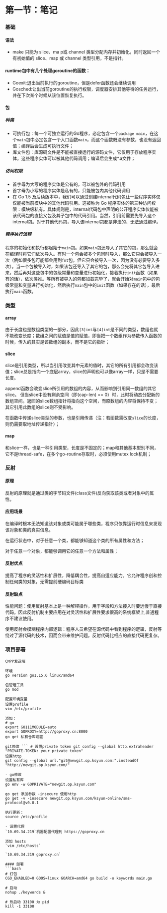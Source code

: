 # 第一节：笔记

### 基础

#### 语法

* make 只能为 slice、ma p或 channel 类型分配内存并初始化，同时返回一个有初始值的 slice、map 或 channel 类型引用，不是指针。

#### runtime包中有几个处理goroutine的函数：

* Goexit:退出当前执行的goroutine，但是defer函数还会继续调用
* Gosched:让出当前goroutine的执行权限，调度器安排其他等待的任务运行，并在下次某个时候从该位置恢复执行。

#### 包

##### 种类

- 可执行包：每一个可独立运行的Go程序，必定包含一个`package main`，在这个`main`包中必定包含一个入口函数`main`，而这个函数既没有参数，也没有返回值；编译后会生成可执行文件；
- 库文件包：库源码文件是不能被直接运行的源码文件，它仅用于存放程序实体，这些程序实体可以被其他代码调用；编译后会生成*.a文件；

##### 访问权限

- 首字母为大写的程序实体是公有的，可以被包外的代码引用
- 首字母为小写的程序实体是私有的，只能被包内其他代码调用
- 在 Go 1.5 及后续版本中，我们可以通过创建internal代码包让一些程序实体仅仅能被当前模块中的其他代码引用。这被称为 Go 程序实体的第三种访问权限：模块级私有。具体规则是，internal代码包中声明的公开程序实体仅能被该代码包的直接父包及其子包中的代码引用。当然，引用前需要先导入这个internal包。对于其他代码包，导入该internal包都是非法的，无法通过编译。

##### 程序执行流程

程序的初始化和执行都起始于`main`包。如果`main`包还导入了其它的包，那么就会在编译时将它们依次导入。有时一个包会被多个包同时导入，那么它只会被导入一次（例如很多包可能都会用到`fmt`包，但它只会被导入一次，因为没有必要导入多次）。当一个包被导入时，如果该包还导入了其它的包，那么会先将其它包导入进来，然后再对这些包中的包级常量和变量进行初始化，接着执行`init`函数（如果有的话），依次类推。等所有被导入的包都加载完毕了，就会开始对`main`包中的包级常量和变量进行初始化，然后执行`main`包中的`init`函数（如果存在的话），最后执行`main`函数。



### 类型

#### array

由于长度也是数组类型的一部分，因此`[3]int`与`[4]int`是不同的类型，数组也就不能改变长度；数组之间的赋值是值的赋值，即当把一个数组作为参数传入函数的时候，传入的其实是该数组的副本，而不是它的指针；

#### slice

slice是引用类型，所以当引用改变其中元素的值时，其它的所有引用都会改变该值；slice总是指向一个底层array，slice的声明也可以像array一样，只是不需要长度。

append函数会改变slice所引用的数组的内容，从而影响到引用同一数组的其它slice。 但当slice中没有剩余空间（即(cap-len) == 0）时，此时将动态分配新的数组空间。返回的slice数组指针将指向这个空间，而原数组的内容将保持不变；其它引用此数组的slice则不受影响。

在函数中传递slice类型的参数，也是引用传递（注：若函数需改变`slice`的长度，则仍需要取地址传递指针）；

#### map

和slice一样，也是一种引用类型，长度是不固定的；map和其他基本型别不同，它不是thread-safe，在多个go-routine存取时，必须使用mutex lock机制；

### 反射

#### 原理

反射的原理就是通过类的字节码文件(class文件)反向获取该类或者对象中的属性。

#### 应用场景

在编译时根本无法知道该对象或类可能属于哪些类，程序只依靠运行时信息来发现该对象和类的真实信息。

在运行状态中，对于任意一个类，都能够知道这个类的所有属性和方法；

对于任意一个对象，都能够调用它的任意一个方法和属性；

#### 反射优点

提高了程序的灵活性和扩展性，降低耦合性，提高自适应能力。它允许程序创和控制任何类的对象，无需提前硬编码目标类

#### 反射缺点

性能问题：使用反射基本上是一种解释操作，用于字段和方法接入时要远慢于直接代码。因此反射机制主要应用在对灵活性和扩展性要求很高的系统框架上,普通程序不建议使用。

使用反射会模糊程序内部逻辑：程序人员希望在源代码中看到程序的逻辑，反射等绕过了源代码的技术，因而会带来维护问题。反射代码比相应的直接代码更复杂。

### 项目部署

```
CMPP发送端

环境
go version go1.15.6 linux/amd64

包管理工具
go mod

配置环境变量
设置profile
vim /etc/profile

添加：
# go
export GO111MODULE=auto
export GOPROXY=http://goproxy.cn:8000
go get 私有仓库设置

git修改 ``` # 设置private token git config --global http.extraheader "PRIVATE-TOKEN: your private token"
设置http
git config --global url."git@newgit.op.ksyun.com:".insteadOf "http://newgit.op.ksyun.com/"

- go修改
设置私有库
go env -w GOPRIVATE="newgit.op.ksyun.com"

go get 添加参数 -insecure 使用http
go get -v -insecure newgit.op.ksyun.com/ksyun-online/sms-protocol@v0.0.1

执行更新：
source /etc/profile

- 设置代理 
`10.69.34.219`机器配置代理到 https://goproxy.cn

添加 hosts
`vim /etc/hosts`

`10.69.34.219 goproxy.cn`

#### 部署
​```bash
# 打包
CGO_ENABLED=0 GOOS=linux GOARCH=amd64 go build -o keywords main.go

# 启动
nohup ./keywords &

# 热启动 33100 为 pid
kill -1 33100
```



